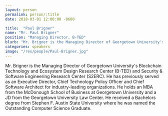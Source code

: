 ```yaml
---
layout: person
permalink: person/:title
date: 2018-03-01 12:00:00 -0600

title:  "Paul Brigner"
name: "Mr. Paul Brigner"
position: "Managing Director, B-TED"
blurb: "Mr. Brigner is the Managing Director of Georgetown University's Blockchain Technology and Ecosystem Design Research Center (B-TED) and Security & Software Engineering Research Center (S2ERC)."
categories: speakers
image: "/res/people/Paul-Brigner.jpg"
---
```


Mr. Brigner is the Managing Director of Georgetown University's Blockchain Technology and Ecosystem Design Research Center (B-TED) and Security & Software Engineering Research Center (S2ERC). He has previously served as an Executive Director, Chief Technology Policy Officer and Chief Software Architect for industry-leading organizations. He holds an MBA from the McDonough School of Business at Georgetown University and a JD from the Georgetown University Law Center. He received a Bachelors degree from Stephen F. Austin State University where he was named the Outstanding Computer Science Graduate.

